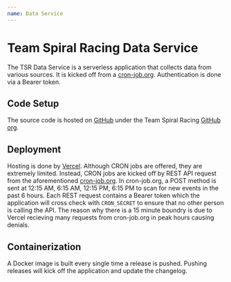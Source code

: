```yaml
---
name: Data Service
---
```


# Team Spiral Racing Data Service
The TSR Data Service is a serverless application that collects data from various sources. It is kicked off from a [cron-job.org](https://cron-job.org/en/). Authentication is done via a Bearer token.

## Code Setup
The source code is hosted on [GitHub](https://github.com/Team-Spiral-Racing/data-service) under the Team Spiral Racing [GitHub org](https://github.com/Team-Spiral-Racing).

## Deployment
Hosting is done by [Vercel](https://vercel.com/). Although CRON jobs are offered, they are extremely limited. Instead, CRON jobs are kicked off by REST API request from the aforementioned [cron-job.org](https://cron-job.org/en/). In cron-job.org, a POST method is sent at 12:15 AM, 6:15 AM, 12:15 PM, 6:15 PM to scan for new events in the past 6 hours. Each REST request contains a Bearer token which the application will cross check with `CRON_SECRET` to ensure that no other person is calling the API. The reason why there is a 15 minute boundry is due to Vercel recieving many requests from cron-job.org in peak hours causing denials.

## Containerization
A Docker image is built every single time a release is pushed. Pushing releases will kick off the application and update the changelog.
